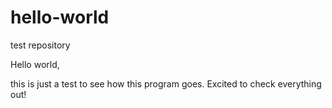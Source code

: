 # hello-world
test repository

Hello world,

this is just a test to see how this program goes.
Excited to check everything out!

